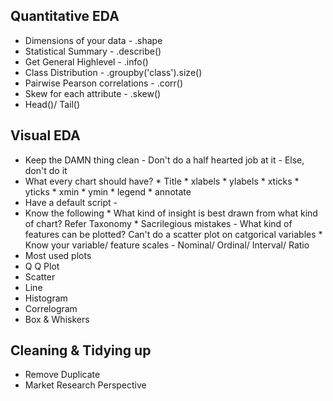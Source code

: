 ##  Quantitative EDA
  *  Dimensions of your data - .shape
  *  Statistical Summary - .describe()
  *  Get General Highlevel - .info()
  *  Class Distribution - .groupby('class').size()
  *  Pairwise Pearson correlations - .corr()
  *  Skew for each attribute - .skew()
  *  Head()/ Tail()
  
## Visual EDA
  *  Keep the DAMN thing clean - Don't do a half hearted job at it - Else, don't do it
  *  What every chart should have?
    *  Title 
    *  xlabels
    *  ylabels
    *  xticks
    *  yticks
    *  xmin
    *  ymin
    *  legend
    *  annotate 
  *  Have a default script - 
  *  Know the following
    *  What kind of insight is best drawn from what kind of chart? Refer Taxonomy
    *  Sacrilegious mistakes - What kind of features can be plotted? Can't do a scatter plot on catgorical variables
    *  Know your variable/ feature scales - Nominal/ Ordinal/ Interval/ Ratio
  * Most used plots
   *  Q Q Plot
   *  Scatter
   *  Line
   *  Histogram
   *  Correlogram
   *  Box & Whiskers 

## Cleaning & Tidying up
 *  Remove Duplicate 
 *  Market Research Perspective
